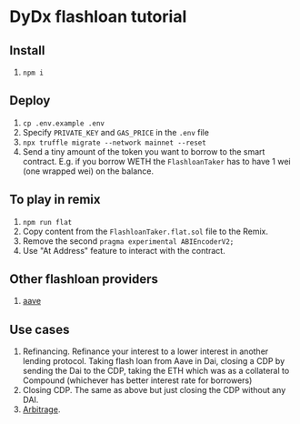 # DyDx flashloan tutorial

## Install 
1. `npm i`

## Deploy
1. `cp .env.example .env`
2. Specify `PRIVATE_KEY` and `GAS_PRICE` in the `.env` file
3. `npx truffle migrate --network mainnet --reset`
4. Send a tiny amount of the token you want to borrow to the smart contract. E.g. if you borrow WETH the `FlashloanTaker` has to have 1 wei (one wrapped wei) on the balance.

## To play in remix
1. `npm run flat`
2. Copy content from the `FlashloanTaker.flat.sol` file to the Remix.
3. Remove the second `pragma experimental ABIEncoderV2;`
4. Use "At Address" feature to interact with the contract.

## Other flashloan providers
1. [aave](https://github.com/aave/flashloan-box/blob/master/contracts/Flashloan.sol)

## Use cases
1. Refinancing. Refinance your interest to a lower interest in another lending protocol. Taking flash loan from Aave in Dai, closing a CDP by sending the Dai to the CDP, taking the ETH which was as a collateral to Compound (whichever has better interest rate for borrowers)
2. Closing CDP. The same as above but just closing the CDP without any DAI.
3. [Arbitrage](https://etherscan.io/tx/0x7b67d25e479c363c3bed6fe03fc15e7279a30f9857771b7b2539612c3dc6cf30). 